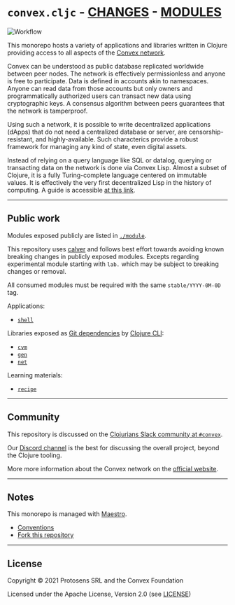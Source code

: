 # `convex.cljc` - [CHANGES](./doc/changelog.md) - [MODULES](./module)

![Workflow](https://github.com/convex-dev/convex.cljc/actions/workflows/workflow.yml/badge.svg)

This monorepo hosts a variety of applications and libraries written in Clojure providing access to all aspects of the
[Convex network](https://github.com/Convex-Dev/convex).

Convex can be understood as public database replicated worldwide between peer nodes. The network is effectively
permissionless and anyone is free to participate. Data is defined in accounts akin to namespaces. Anyone can read data
from those accounts but only owners and programmatically authorized users can transact new data using
cryptographic keys. A consensus algorithm between peers guarantees that the network is tamperproof.

Using such a network, it is possible to write decentralized applications (dApps) that do not need a centralized database or server,
are censorship-resistant, and highly-available. Such characterics provide a robust framework for managing any kind of
state, even digital assets.

Instead of relying on a query language like SQL or datalog, querying or transacting data on the network is done via
Convex Lisp. Almost a subset of Clojure, it is a fully Turing-complete language centered on immutable values. It is
effectively the very first decentralized Lisp in the history of computing. A guide is accessible [at this
link](https://convex.world/cvm).


---

## Public work

Modules exposed publicly are listed in [`./module`](./module).

This repository uses [calver](https://calver.org) and follows best effort
towards avoiding known breaking changes in publicly exposed modules. Excepts
regarding experimental module starting with `lab.` which may be subject to
breaking changes or removal.

All consumed modules must be required with the same `stable/YYYY-0M-0D` tag.


Applications:

- [`shell`](./module/shell)

Libraries exposed as [Git
dependencies](https://clojure.org/guides/deps_and_cli#_using_git_libraries) by
[Clojure CLI](https://clojure.org/guides/deps_and_cli):

- [`cvm`](./module/cvm)
- [`gen`](./module/gen)
- [`net`](./module/net)

Learning materials:

- [`recipe`](./module/recipe)


---


## Community

This repository is discussed on the [Clojurians Slack community at `#convex`](https://join.slack.com/t/clojurians/shared_invite/zt-lsr4rn2f-jealnYXLHVZ61V2vdi15QQ).

Our [Discord channel](https://discord.gg/5j2mPsk) is the best for discussing the
overall project, beyond the Clojure tooling.

More more information about the Convex network on the [official website](https://convex.world).


---


## Notes

This monorepo is managed with
[Maestro](https://github.com/protosens/monorepo.cljc/tree/main/module/maestro).

- [Conventions](./doc/conventions.md)
- [Fork this repository](./doc/fork_this_repository.md)


---


## License

Copyright © 2021 Protosens SRL and the Convex Foundation

Licensed under the Apache License, Version 2.0 (see [LICENSE](./LICENSE))
